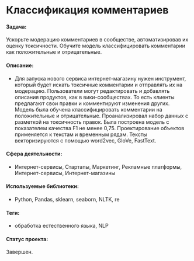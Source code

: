 # Классификация комментариев

#### Задача:

Ускорьте модерацию комментариев в сообществе, автоматизировав их оценку токсичности. Обучите модель классифицировать комментарии как положительные и отрицательные.
#### Описание:

- Для запуска нового сервиса интернет-магазину нужен инструмент, который будет искать токсичные комментарии и отправлять их на модерацию. Пользователи могут редактировать и добавлять описания продуктов, как в вики-сообществах. То есть клиенты предлагают свои правки и комментируют изменения других. Модель была обучена классифицировать комментарии на положительные и отрицательные. Проанализировал набор данных с разметкой на токсичность правок. Была построена модель с показателем качества F1 не менее 0,75. Проектирование объектов применяется к текстам и временным рядам. Тексты векторизируются с помощью word2vec, GloVe, FastText.

#### Сфера деятельности:
- Интернет-сервисы, Стартапы, Маркетинг, Рекламные платформы, Интернет-сервисы, Интернет-магазины

#### Используемые библиотеки:
- Python, Pandas, sklearn, seaborn, NLTK, re

#### Теги:
- обработка естественного языка, NLP

#### Статус проекта:

Завершен.
